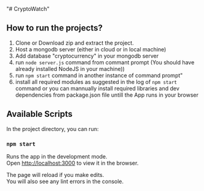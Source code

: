 "# CryptoWatch" 
## How to run the projects?
1. Clone or Download zip and extract the project.
2. Host a mongodb server (either in cloud or in local machine)
3. Add database "cryptocurrency" in your mongodb server
4. run `node server.js` command from commant prompt (You should have already installed NodeJS in your machine))
5. run `npm start` command in another instance of command prompt"
6. install all required modules as suggested in the log of `npm start` command or you can mannually install required libraries and dev dependencies from package.json file untill the App runs in your browser

## Available Scripts

In the project directory, you can run:

### `npm start`

Runs the app in the development mode.<br />
Open [http://localhost:3000](http://localhost:3000) to view it in the browser.

The page will reload if you make edits.<br />
You will also see any lint errors in the console.